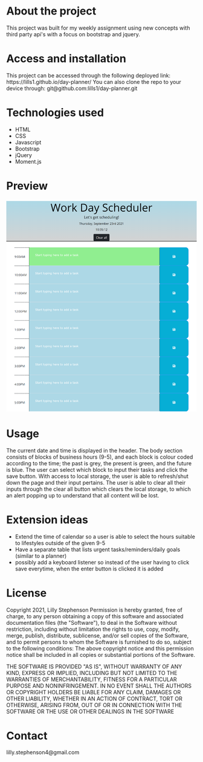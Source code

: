 <h1> About the project </h1>
This project was built for my weekly assignment using new concepts with third party api's with a focus on bootstrap and jquery.

<h1> Access and installation </h1>
This project can be accessed through the following deployed link: https://lills1.github.io/day-planner/
You can also clone the repo to your device through: git@github.com:lills1/day-planner.git
<h1> Technologies used </h1>
<ul>
<li> HTML </li>
<li> CSS </li>
<li> Javascript </li>
<li> Bootstrap </li>
<li> jQuery </li>
<li> Moment.js </li>
</ul>

<h1> Preview </h1>
<img src="https://github.com/lills1/day-planner/blob/main/Assets/_C__Users_Lilly_day-planner_day-planner_index.html.png">

<h1> Usage </h1>

The current date and time is displayed in the header. The body section consists of blocks of business hours (9-5), and each block is colour coded according to the time; the past is grey, the present is green, and the future is blue. The user can select which block to input their tasks and click the save button. With access to local storage, the user is able to refresh/shut down the page and their input pertains. The user is able to clear all their inputs through the clear all button which clears the local storage, to which an alert popping up to understand that all content will be lost.

<h1> Extension ideas </h1>
<ul>
<li> Extend the time of calendar so a user is able to select the hours suitable to lifestyles outside of the given 9-5 </li>
<li> Have a separate table that lists urgent tasks/reminders/daily goals (similar to a planner) </li>
<li> possibly add a keyboard listener so instead of the user having to click save everytime, when the enter button is clicked it is added </li>
</ul>

<h1> License </h1>
Copyright 2021, Lilly Stephenson Permission is hereby granted, free of charge, to any person obtaining a copy of this software and associated documentation files (the "Software"), to deal in the Software without restriction, including without limitation the rights to use, copy, modify, merge, publish, distribute, sublicense, and/or sell copies of the Software, and to permit persons to whom the Software is furnished to do so, subject to the following conditions:
The above copyright notice and this permission notice shall be included in all copies or substantial portions of the Software.

THE SOFTWARE IS PROVIDED "AS IS", WITHOUT WARRANTY OF ANY KIND, EXPRESS OR IMPLIED, INCLUDING BUT NOT LIMITED TO THE WARRANTIES OF MERCHANTABILITY, FITNESS FOR A PARTICULAR PURPOSE AND NONINFRINGEMENT. IN NO EVENT SHALL THE AUTHORS OR COPYRIGHT HOLDERS BE LIABLE FOR ANY CLAIM, DAMAGES OR OTHER LIABILITY, WHETHER IN AN ACTION OF CONTRACT, TORT OR OTHERWISE, ARISING FROM, OUT OF OR IN CONNECTION WITH THE SOFTWARE OR THE USE OR OTHER DEALINGS IN THE SOFTWARE
<h1> Contact </h1>
lilly.stephenson4@gmail.com
